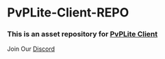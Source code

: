 # PvPLite-Client-REPO
### This is an asset repository for [PvPLite Client](https://github.com/applesfruit/PvPLite-Client-1.7.10)
Join Our [Discord](https://inv.wtf/pvplite)
